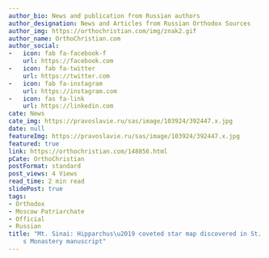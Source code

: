 ```yaml
---
author_bio: News and publication from Russian authors
author_designation: News and Articles from Russian Orthodox Sources
author_img: https://orthochristian.com/img/znak2.gif
author_name: OrthoChristian.com
author_social:
-   icon: fab fa-facebook-f
    url: https://facebook.com
-   icon: fab fa-twitter
    url: https://twitter.com
-   icon: fab fa-instagram
    url: https://instagram.com
-   icon: fas fa-link
    url: https://linkedin.com
cate: News
cate_img: https://pravoslavie.ru/sas/image/103924/392447.x.jpg
date: null
featureImg: https://pravoslavie.ru/sas/image/103924/392447.x.jpg
featured: true
link: https://orthochristian.com/148856.html
pCate: OrthoChristian
postFormat: standard
post_views: 4 Views
read_time: 2 min read
slidePost: true
tags:
- Orthodox
- Moscow Patriarchate
- Official
- Russian
title: "Mt. Sinai: Hipparchus\u2019 coveted star map discovered in St. Catherine\u2019\
    s Monastery manuscript"
---
```

